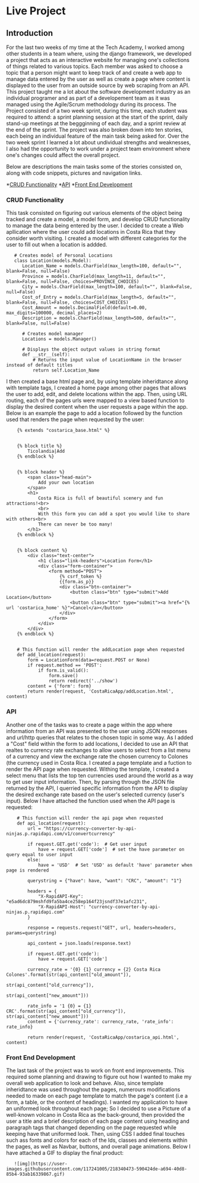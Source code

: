# Live Project

## Introduction
For the last two weeks of my time at the Tech Academy, I worked among other students in a team where, using the django framework, we developed 
a project that acts as an interactive website for managing one's collections of things related to various topics. Each member was asked to choose 
a topic that a person might want to keep track of and create a web app to manage data entered by the user as well as create a page where content is
displayed to  the user from an outside source by web scraping from an API. This project taught me a lot about the software development industry
as an individual programer and as part of a developement team as it was managed using the Agile/Scrum methodology during its process. The Project
consisted of a two week sprint, during this time, each student was required to attend: a sprint planning session at the start of the sprint, daily stand-up
meetings at the beggginning of each day, and a sprint review at the end of the sprint. The project was also broken down into ten stories, each being an individual 
feature of the main task being asked for. Over the two week sprint I learned a lot about undividual strengths and weaknesses, I also had the opportunity to work under a project team environment where one's changes could affect the overall project.

Below are descriptions the main tasks some of the stories consisted on, along with code snippets, pictures and navigation links.

*[CRUD Functionality](#crud-functionality)
*[API](#API)
*[Front End Development](#front-end-development)

### CRUD Functionality
This task consisted on figuring out various elements of the object being tracked and create a model, a model form, and develop CRUD functionality to manage 
the data being entered by the user. I decided to create a Web apllication where the user could add locations in Costa Rica that they consider worth visiting. I created a model with different categories for the user to fill out when a location is addded.

       # Creates model of Personal Locations
       class Location(models.Model):
          Location_Name = models.CharField(max_length=100, default="", blank=False, null=False)
          Province = models.CharField(max_length=11, default="", blank=False, null=False, choices=PROVINCE_CHOICES)
          City = models.CharField(max_length=100, default="", blank=False, null=False)
          Cost_of_Entry = models.CharField(max_length=5, default="", blank=False, null=False, choices=COST_CHOICES)
          Cost_Amount = models.DecimalField(default=0.00, max_digits=100000, decimal_places=2)
          Description = models.CharField(max_length=500, default="", blank=False, null=False)

          # Creates model manager
          Locations = models.Manager()

          # Displays the object output values in string format
          def __str__(self):
              # Returns the input value of LocationName in the browser instead of default titles
              return self.Location_Name


I then created a base html page and, by using template inheridtance along with template tags, I created a home page among other pages that allows the user to add, edit, and delete locations within the app. Then, using URL routing, each of the pages urls were mapped to a view based function to display the desired content when the user requests a page within the app. Below is an example the page to add a location followed by the function used that renders the page when requested by the user:
  
  
        {% extends "costarica_base.html" %}


        {% block title %}
            Ticolandia|Add
        {% endblock %}


        {% block header %}
            <span class="head-main">
                Add your own location
            </span>
            <h1>
                Costa Rica is full of beautiful scenery and fun attractions!<br>
                <br>
                With this form you can add a spot you would like to share with others<br>
                There can never be too many!
            </h1>
        {% endblock %}


        {% block content %}
            <div class="text-center">
                <h1 class="link-headers">Location Form</h1>
                <div class="form-container">
                    <form method="POST">
                        {% csrf_token %}
                        {{form.as_p}}
                        <div class="btn-container">
                            <button class="btn" type="submit">Add Location</button>
                            <button class="btn" type="submit"><a href="{% url 'costarica_home' %}">Cancel</a></button>
                        </div>
                    </form>
                </div>
            </div>
        {% endblock %}
        
        
        # This function will render the addLocation page when requested
        def add_location(request):
            form = LocationForm(data=request.POST or None)
            if request.method == 'POST':
                if form.is_valid():
                    form.save()
                    return redirect('../show')
            content = {'form': form}
            return render(request, 'CostaRicaApp/addLocation.html', content)

### API
Another one of the tasks was to create a page within the app where information from an API was presented to the user using JSON responses and url/http 
queries that relates to the chosen topic in some way. As I added a "Cost" field within the form to add locations, I decided to use an API that realtes to currency rate exchanges to allow users to select from a list menu of a currency and view the exchange rate the chosen currency to Colones (the currency used in Costa Rica. I created a page template and a fuction to render the API page when requested. Withing the template, I created a select menu that lists the top ten currencies used around the world as a way to get user input information. Then, by parsing through the JSON file returned by the API, I querried specific information from the API to display the desired exchange rate based on the user's selected currency (user's input). Below I have attached the function used when the API page is requested:

  
        # This function will render the api page when requested
        def api_location(request):
            url = "https://currency-converter-by-api-ninjas.p.rapidapi.com/v1/convertcurrency"

            if request.GET.get('code'):  # Get user input
                have = request.GET['code']  # set the have parameter on query equal to user input
            else:
                have = 'USD'  # Set 'USD' as default 'have' parameter when page is rendered

            querystring = {"have": have, "want": "CRC", "amount": "1"}

            headers = {
                "X-RapidAPI-Key": "e5ad6dc879mshfd9fa5ba4ce258ep164f23jsndf37e1afc231",
                "X-RapidAPI-Host": "currency-converter-by-api-ninjas.p.rapidapi.com"
            }

            response = requests.request("GET", url, headers=headers, params=querystring)

            api_content = json.loads(response.text)

            if request.GET.get('code'):
                have = request.GET['code']

            currency_rate = '{0} {1} currency = {2} Costa Rica Colones'.format(str(api_content["old_amount"]),
                                                                               str(api_content["old_currency"]),
                                                                               str(api_content["new_amount"]))
                                                                               
            rate_info = '1 {0} = {1} CRC'.format(str(api_content["old_currency"]), str(api_content["new_amount"]))
            content = {'currency_rate': currency_rate, 'rate_info': rate_info}

            return render(request, 'CostaRicaApp/costarica_api.html', content)
            
 
### Front End Development
The last task of the project was to work on front end improvements. This required some planning and drawing to figure out how I wanted to make my overall web application to look and behave. Also, since template inheridtance was used throughout the pages, numerours modifications needed to made on each page template to match the page's content (i.e a form, a table, or the content of headings). I wanted my application to have an uniformed look throughout each page; So I decided to use a Picture of a well-known volcano in Costa Rica as the back-ground, then provided the user a title and a brief description of each page content using heading and paragraph tags that changed depending on the page requested while keeping have that uniformed look. Then, using CSS I added final touches such ass fonts and colors for each of the Ids, classes and elements within the pages, as well as Navbar, buttons, and overall page animations. Below I have attached a GIF to display the final product:

       ![img](https://user-images.githubusercontent.com/117241005/218340473-590424de-a694-40d8-85b4-93ab16339867.gif)

